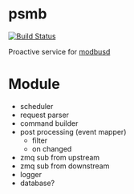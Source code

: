 # psmb
[![Build Status](https://travis-ci.org/taka-wang/psmb.svg?branch=dev)](https://travis-ci.org/taka-wang/psmb)

Proactive service for [modbusd](https://github.com/taka-wang/modbusd)

# Module
- scheduler
- request parser
- command builder
- post processing (event mapper)
    - filter
    - on changed
- zmq sub from upstream
- zmq sub from downstream
- logger
- database?
